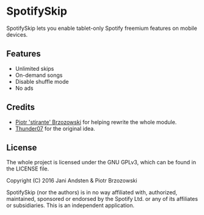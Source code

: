# SpotifySkip

SpotifySkip lets you enable tablet-only Spotify freemium features on mobile devices.

## Features
- Unlimited skips
- On-demand songs
- Disable shuffle mode
- No ads

## Credits

- <a href="http://forum.xda-developers.com/member.php?u=6799056">Piotr 'stirante' Brzozowski</a> for helping rewrite the whole module.
- <a href="http://forum.xda-developers.com/member.php?u=618483">Thunder07</a> for the original idea.

## License

The whole project is licensed under the GNU GPLv3, which can be found in the LICENSE file.

Copyright (C) 2016 Jani Andsten & Piotr Brzozowski

SpotifySkip (nor the authors) is in no way affiliated with, authorized, maintained, sponsored or endorsed by the Spotify Ltd. or any of its affiliates or subsidiaries. This is an independent application.
